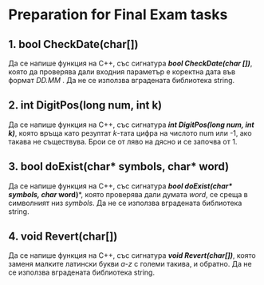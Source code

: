 # Preparation for Final Exam tasks

## 1. bool CheckDate(char[])

Да се напише функция на С++, със сигнатура
***bool CheckDate(char [])***, която да проверява дали входния параметър е коректна дата
във формат *DD.MM* . Да не се използва вградената библиотека string.

## 2. int DigitPos(long num, int k)

Да се напише функция на C++, със сигнатура
***int DigitPos(long num, int k)***, която връща като резултат *k*-тата цифра на числото num
или -1, ако такава не съществува. Брои се от ляво на дясно и се започва от 1.

## 3. bool doExist(char* symbols, char* word)

Да се напише функция на C++, със сигнатура
***bool doExist(char\* symbols, char* word)***, която проверява дали думата *word*, се среща
в символният низ *symbols*. Да не се използва вградената библиотека string.

## 4. void Revert(char[])

Да се напише функция на C++, със сигнатура
***void Revert(char[])***, която заменя малките латински букви *a-z* с големи такива, и обратно.
Да не се използва вградената библиотека string.
